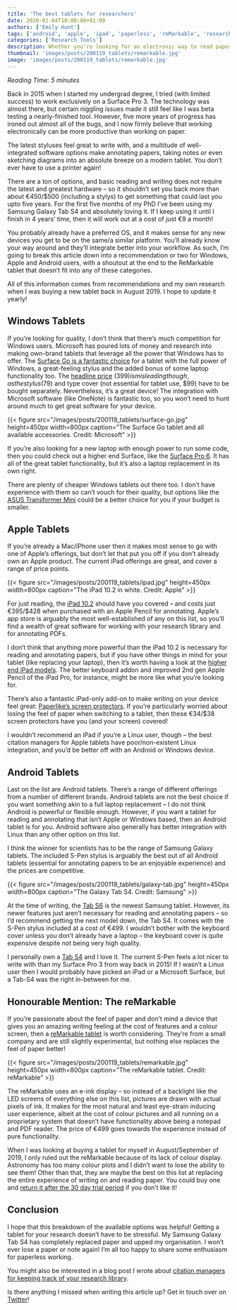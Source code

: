 ```yaml
---
title: 'The best tablets for researchers'
date: 2020-01-04T10:00:00+01:00
authors: ['Emily Hunt']
tags: ['android', 'apple', 'ipad', 'paperless', 'reMarkable', 'research', 'samsung galaxy tab', 'surface', 'surface go', 'surface pro', 'tablet', 'windows', 'working']
categories: ['Research Tools']
description: Whether you’re looking for an electronic way to read papers, or just an e-mail tool that’s comfy to lounge around with on a couch, tablets can be fantastic productivity tools. Fed up of having paper all over your desk? In this post, we’ll look at the best tablets currently on the market for researchers – and it doesn’t have to be expensive!
thumbnail: 'images/posts/200119_tablets/remarkable.jpg'
image: 'images/posts/200119_tablets/remarkable.jpg'
---
```


_Reading Time: 5 minutes_

Back in 2015 when I started my undergrad degree, I tried (with limited success) to work exclusively on a Surface Pro 3. The technology was almost there, but certain niggling issues made it still feel like I was beta testing a nearly-finished tool. However, five more years of progress has ironed out almost all of the bugs, and I now firmly believe that working electronically can be more productive than working on paper.

The latest styluses feel great to write with, and a multitude of well-integrated software options make annotating papers, taking notes or even sketching diagrams into an absolute breeze on a modern tablet. You don’t ever have to use a printer again!

There are a ton of options, and basic reading and writing does not require the latest and greatest hardware – so it shouldn’t set you back more than about €450/$500 (including a stylys) to get something that could last you upto five years. For the first five months of my PhD I’ve been using my Samsung Galaxy Tab S4 and absolutely loving it. If I keep using it until I finish in 4 years’ time, then it will work out at a cost of just €9 a month!

You probably already have a preferred OS, and it makes sense for any new devices you get to be on the same/a similar platform. You’ll already know your way around and they’ll integrate better into your workflow. As such, I’m going to break this article down into a recommendation or two for Windows, Apple and Android users, with a shoutout at the end to the ReMarkable tablet that doesn’t fit into any of these categories.

All of this information comes from recommendations and my own research when I was buying a new tablet back in August 2019. I hope to update it yearly!


## Windows Tablets

If you’re looking for quality, I don’t think that there’s much competition for Windows users. Microsoft has poured lots of money and research into making own-brand tablets that leverage all the power that Windows has to offer. The [Surface Go is a fantastic choice](https://www.techradar.com/reviews/microsoft-surface-go) for a tablet with the full power of Windows, a great-feeling stylus and the added bonus of some laptop functionality too. The [headline price](https://www.microsoft.com/en-us/p/surface-go/8v9dp4lnknsz?activetab=pivot:techspecstab) ($399) is misleading though, as the stylus ($79) and type cover (not essential for tablet use, $99) have to be bought separately. Nevertheless, it’s a great device! The integration with Microsoft software (like OneNote) is fantastic too, so you won’t need to hunt around much to get great software for your device.

{{< figure src="/images/posts/200119_tablets/surface-go.jpg" height=450px width=800px caption="The Surface Go tablet and all available accessories. Credit: Microsoft" >}}

If you’re also looking for a new laptop with enough power to run some code, then you could check out a higher end Surface, like the [Surface Pro 6](https://www.techradar.com/uk/reviews/microsoft-surface-pro-6). It has all of the great tablet functionality, but it’s also a laptop replacement in its own right.

There are plenty of cheaper Windows tablets out there too. I don’t have experience with them so can’t vouch for their quality, but options like the [ASUS Transformer Mini](https://www.asus.com/2-in-1-PCs/ASUS-Transformer-Mini-T102HA/) could be a better choice for you if your budget is smaller.


## Apple Tablets

If you’re already a Mac/iPhone user then it makes most sense to go with one of Apple’s offerings, but don’t let that put you off if you don’t already own an Apple product. The current iPad offerings are great, and cover a range of price points.

{{< figure src="/images/posts/200119_tablets/ipad.jpg" height=450px width=800px caption="The iPad 10.2 in white. Credit: Apple" >}}

For just reading, the [iPad 10.2](https://www.techradar.com/reviews/ipad-102) should have you covered – and costs just €395/$428 when purchased with an Apple Pencil for annotating. Apple’s app store is arguably the most well-established of any on this list, so you’ll find a wealth of great software for working with your research library and for annotating PDFs.

I don’t think that anything more powerful than the iPad 10.2 is necessary for reading and annotating papers, but if you have other things in mind for your tablet (like replacing your laptop), then it’s worth having a look at the [higher end iPad models](https://www.apple.com/ipad/). The better keyboard addon and improved 2nd gen Apple Pencil of the iPad Pro, for instance, might be more like what you’re looking for.

There’s also a fantastic iPad-only add-on to make writing on your device feel great: [Paperlike’s screen protectors](https://paperlike.com/). If you’re particularly worried about losing the feel of paper when switching to a tablet, then these €34/$38 screen protectors have you (and your screen) covered!

I wouldn’t recommend an iPad if you’re a Linux user, though – the best citation managers for Apple tablets have poor/non-existent Linux integration, and you’d be better off with an Android or Windows device.


## Android Tablets

Last on the list are Android tablets. There’s a range of different offerings from a number of different brands. Android tablets are not the best choice if you want something akin to a full laptop replacement – I do not think Android is powerful or flexible enough. However, if you want a tablet for reading and annotating that isn’t Apple or Windows based, then an Android tablet is for you. Android software also generally has better integration with Linux than any other option on this list.

I think the winner for scientists has to be the range of Samsung Galaxy tablets. The included S-Pen stylus is arguably the best out of all Android tablets (essential for annotating papers to be an enjoyable experience) and the prices are competitive.

{{< figure src="/images/posts/200119_tablets/galaxy-tab.jpg" height=450px width=800px caption="The Galaxy Tab S4. Credit: Samsung" >}}

At the time of writing, the [Tab S6](https://www.digitaltrends.com/tablet-reviews/samsung-galaxy-tab-s6-review/) is the newest Samsung tablet. However, its newer features just aren’t necessary for reading and annotating papers – so I’d recommend getting the next model down, the Tab S4. It comes with the S-Pen stylus included at a cost of €499. I wouldn’t bother with the keyboard cover unless you don’t already have a laptop – the keyboard cover is quite expensive despite not being very high quality.

I personally own a [Tab S4](https://www.trustedreviews.com/reviews/samsung-galaxy-tab-s4) and I love it. The current S-Pen feels a lot nicer to write with than my Surface Pro 3 from way back in 2015! If I wasn’t a Linux user then I would probably have picked an iPad or a Microsoft Surface, but a Tab-S4 was the right in-between for me.


## Honourable Mention: The reMarkable

If you’re passionate about the feel of paper and don’t mind a device that gives you an amazing writing feeling at the cost of features and a colour screen, then a [reMarkable tablet](https://www.techradar.com/reviews/remarkable-tablet) is worth considering. They’re from a small company and are still slightly experimental, but nothing else replaces the feel of paper better!

{{< figure src="/images/posts/200119_tablets/remarkable.jpg" height=450px width=800px caption="The reMarkable tablet. Credit: reMarkable" >}}

The reMarkable uses an e-ink display – so instead of a backlight like the LED screens of everything else on this list, pictures are drawn with actual pixels of ink. It makes for the most natural and least eye-strain inducing user experience, albeit at the cost of colour pictures and all running on a proprietary system that doesn’t have functionality above being a notepad and PDF reader. The price of €499 goes towards the experience instead of pure functionality.

When I was looking at buying a tablet for myself in August/September of 2019, I only ruled out the reMarkable because of its lack of colour display. Astronomy has too many colour plots and I didn’t want to lose the ability to see them! Other than that, they are maybe the best on this list at replacing the entire experience of writing on and reading paper. You could buy one and [return it after the 30 day trial period](https://remarkable.com/store/remarkable) if you don’t like it!


## Conclusion

I hope that this breakdown of the available options was helpful! Getting a tablet for your research doesn’t have to be stressful. My Samsung Galaxy Tab S4 has completely replaced paper and upped my organisation. I won’t ever lose a paper or note again! I’m all too happy to share some enthusiasm for paperless working.

You might also be interested in a blog post I wrote about [citation managers for keeping track of your research library](/posts/200410-citation-managers/).

Is there anything I missed when writing this article up? Get in touch over on [Twitter](https://twitter.com/emilydoesastro)!
